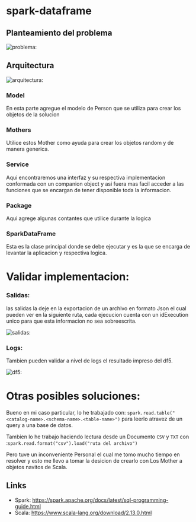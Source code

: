 # spark-dataframe


## <a name="Problema"></a>Planteamiento del problema

![problema: ](/home/jairo/proyecto-cencoScotiabank/proyectos-oapi/java/spark-dataframe-example/assets/problema.png)


## <a name="Arquitectura"></a>Arquitectura

![arquitectura: ](/home/jairo/proyecto-cencoScotiabank/proyectos-oapi/java/spark-dataframe-example/assets/arquitectura.png)



### <a name="Model"></a>Model
En esta parte agregue el modelo de Person que se utiliza para crear los objetos de la solucion


### <a name="Mothers"></a>Mothers
Utilice estos Mother como ayuda para crear los objetos random y de manera generica.


### <a name="Service"></a>Service
Aqui encontraremos una interfaz y su respectiva implementacion conformada con un companion object y asi fuera mas facil acceder a las funciones que se encargan de tener disponible toda la informacion.

### <a name="Package"></a>Package
Aqui agrege algunas contantes que utilice durante la logica

### <a name="SparkDataFRame"></a>SparkDataFrame
Esta es la clase principal donde se debe ejecutar y es la que se encarga de levantar la aplicacion y respectiva logica.


# Validar implementacion:
### <a name="Salidas"></a>Salidas: 

las salidas la deje en la exportacion de un archivo en formato Json el cual pueden ver en la siguiente ruta, cada ejecucion cuenta con un idExecution unico para que esta informacion no sea sobreescrita.

![salidas: ](/home/jairo/proyecto-cencoScotiabank/proyectos-oapi/java/spark-dataframe-example/assets/salidas.png)

### <a name="Logs"></a>Logs: 

Tambien pueden validar a nivel de logs el resultado impreso del df5. 

![df5: ](/home/jairo/proyecto-cencoScotiabank/proyectos-oapi/java/spark-dataframe-example/assets/df5.png)


# Otras posibles soluciones: 
Bueno en mi caso particular, lo he trabajado con: 
 `spark.read.table("<catalog-name>.<schema-name>.<table-name>")` para leerlo atravez de un query a una base de datos.
 
Tambien lo he trabajo haciendo lectura desde un Documento `CSV` y `TXT` con :`spark.read.format("csv").load("ruta del archivo")`

Pero tuve un inconveniente Personal el cual me tomo mucho tiempo en resolver y esto me llevo a tomar la desicion de crearlo con Los Mother a objetos navitos de Scala. 


## <a name="links"></a>Links

- Spark: https://spark.apache.org/docs/latest/sql-programming-guide.html
- Scala: https://www.scala-lang.org/download/2.13.0.html